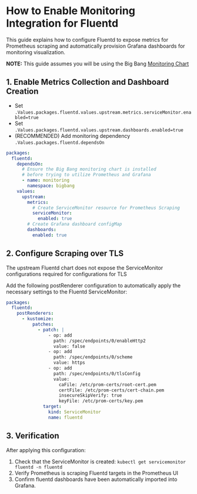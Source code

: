 #  How to Enable Monitoring Integration for Fluentd

This guide explains how to configure Fluentd to expose metrics for Prometheus scraping and automatically provision Grafana dashboards for monitoring visualization.

**NOTE:** This guide assumes you will be using the Big Bang [Monitoring Chart](https://repo1.dso.mil/big-bang/product/packages/monitoring)

## 1. Enable Metrics Collection and Dashboard Creation

- Set `.Values.packages.fluentd.values.upstream.metrics.serviceMonitor.enabled=true`
- Set `.Values.packages.fluentd.values.upstream.dashboards.enabled=true`
- (RECOMMENDED) Add monitoring dependency `.Values.packages.fluentd.dependsOn`

```yaml
packages:
  fluentd:
    dependsOn:
      # Ensure the Big Bang monitoring chart is installed
      # before trying to utilize Prometheus and Grafana
      - name: monitoring
        namespace: bigbang
    values:
      upstream:
        metrics:
          # Create ServiceMonitor resource for Prometheus Scraping
          serviceMonitor:
            enabled: true
        # Create Grafana dashboard configMap
        dashboards:
          enabled: true
```

## 2. Configure Scraping over TLS

The upstream Fluentd chart does not expose the ServiceMonitor configurations required for configurations for TLS

Add the following postRenderer configuration to automatically apply the necessary settings to the Fluentd ServiceMonitor:

```yaml
packages:
  fluentd:
    postRenderers:
      - kustomize:
          patches:
            - patch: |
                - op: add
                  path: /spec/endpoints/0/enableHttp2
                  value: false
                - op: add
                  path: /spec/endpoints/0/scheme
                  value: https
                - op: add
                  path: /spec/endpoints/0/tlsConfig
                  value:
                    caFile: /etc/prom-certs/root-cert.pem
                    certFile: /etc/prom-certs/cert-chain.pem
                    insecureSkipVerify: true
                    keyFile: /etc/prom-certs/key.pem
              target:
                kind: ServiceMonitor
                name: fluentd
```

## 3. Verification

After applying this configuration:

1. Check that the ServiceMonitor is created: `kubectl get servicemonitor fluentd -n fluentd`
2. Verify Prometheus is scraping Fluentd targets in the Prometheus UI
3. Confirm fluentd dashboards have been automatically imported into Grafana.